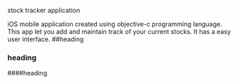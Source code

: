 stock tracker application 

iOS mobile application created using objective-c programming language. This app let you add and maintain track of your current stocks. It has a easy user interface. 
 ##heading
 ### heading
 
 ####heading
